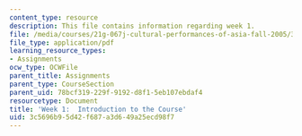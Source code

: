 ```yaml
---
content_type: resource
description: This file contains information regarding week 1.
file: /media/courses/21g-067j-cultural-performances-of-asia-fall-2005/3c5696b95d42f687a3d649a25ecd98f7_MIT21G_067JF05_dis_qs1.pdf
file_type: application/pdf
learning_resource_types:
- Assignments
ocw_type: OCWFile
parent_title: Assignments
parent_type: CourseSection
parent_uid: 78bcf319-229f-9192-d8f1-5eb107ebdaf4
resourcetype: Document
title: 'Week 1:  Introduction to the Course'
uid: 3c5696b9-5d42-f687-a3d6-49a25ecd98f7
---
```

